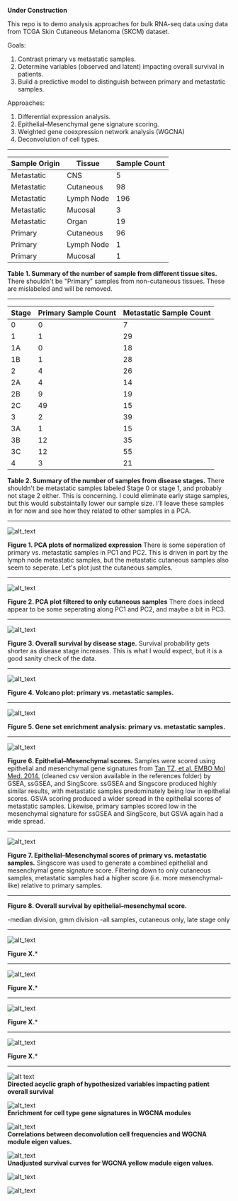 **Under Construction**

This repo is to demo analysis approaches for bulk RNA-seq data using data from TCGA Skin Cutaneous Melanoma (SKCM) dataset.

Goals: 
1) Contrast primary vs metastatic samples. 
2) Determine variables (observed and latent) impacting overall survival in patients.
3) Build a predictive model to distinguish between primary and metastatic samples. 

Approaches:
1) Differential expression analysis.
2) Epithelial–Mesenchymal gene signature scoring.
3) Weighted gene coexpression network analysis (WGCNA)
4) Deconvolution of cell types.
___

| Sample Origin | Tissue | Sample Count |
| --- | --- | --- |
| Metastatic | CNS | 5 |
| Metastatic | Cutaneous | 98 |
| Metastatic | Lymph Node | 196 |
| Metastatic | Mucosal | 3 |
| Metastatic | Organ | 19 |
| Primary | Cutaneous | 96 |
| Primary | Lymph Node | 1 |
| Primary | Mucosal | 1 |

**Table 1. Summary of the number of sample from different tissue sites.**
There shouldn't be "Primary" samples from non-cutaneous tissues. These are mislabeled and will be removed. 

___
  
| Stage | Primary Sample Count | Metastatic Sample Count |
| --- | --- | --- |
| 0 | 0 | 7 |
| 1 | 1 | 29 |
| 1A | 0 | 18 |
| 1B | 1 | 28 |
| 2 | 4 | 26 |
| 2A | 4 | 14 |
| 2B | 9 | 19 |
| 2C | 49 | 15 |
| 3 | 2 | 39 |
| 3A | 1 | 15 |
| 3B | 12 | 35 |
| 3C | 12 | 55 |
| 4 | 3 | 21 |

**Table 2. Summary of the number of samples from disease stages.**
There shouldn't be metastatic samples labeled Stage 0 or stage 1, and probably not stage 2 either. This is concerning. I could eliminate early stage samples, but this would substaintally lower our sample size. I'll leave these samples in for now and see how they related to other samples in a PCA. 
  
___

![alt_text](https://github.com/SciOmics/TCGA_Melanoma_RNASeq/blob/main/outputs/plots/pca_plots.png?raw=true)  

**Figure 1. PCA plots of normalized expression**
There is some seperation of primary vs. metastatic samples in PC1 and PC2. This is driven in part by the lymph node metastatic samples, but the metastatic cutaneous samples also seem to seperate. Let's plot just the cutaneous samples.

___

![alt_text](https://github.com/SciOmics/TCGA_Melanoma_RNASeq/blob/main/outputs/plots/pca_plot_cutaneous.png?raw=true)  

**Figure 2. PCA plot filtered to only cutaneous samples**
There does indeed appear to be some seperating along PC1 and PC2, and maybe a bit in PC3. 

___


![alt_text](https://github.com/SciOmics/TCGA_Melanoma_RNASeq/blob/main/outputs/plots/survival_plot_stage.png?raw=true)  

**Figure 3. Overall survival by disease stage.**
Survival probability gets shorter as disease stage increases. This is what I would expect, but it is a good sanity check of the data. 

___


![alt_text](https://github.com/SciOmics/TCGA_Melanoma_RNASeq/blob/main/outputs/plots/volcano_plot.png?raw=true)  

**Figure 4. Volcano plot: primary vs. metastatic samples.**

___

![alt_text](https://github.com/SciOmics/TCGA_Melanoma_RNASeq/blob/main/outputs/plots/GSEA.png?raw=true)  

**Figure 5. Gene set enrichment analysis: primary vs. metastatic samples.**

___

![alt_text](https://github.com/SciOmics/TCGA_Melanoma_RNASeq/blob/main/outputs/plots/Epi_Mes_scores.png?raw=true)  

**Figure 6. Epithelial–Mesenchymal scores.** Samples were scored using epithelial and mesenchymal gene signatures from [Tan TZ, et al. EMBO Mol Med. 2014.](https://www.ncbi.nlm.nih.gov/pmc/articles/PMC4287932/) (cleaned csv version available in the references folder) by GSEA, ssGSEA, and SingScore. ssGSEA and Singscore produced highly similar results, with metastatic samples predominately being low in epithelial scores. GSVA scoring produced a wider spread in the epithelial scores of metastatic samples. Likewise, primary samples scored low in the mesenchymal signature for ssGSEA and SingScore, but GSVA again had a wide spread. 

___

![alt_text](https://github.com/SciOmics/TCGA_Melanoma_RNASeq/blob/main/outputs/plots/singscore_primary_met.png?raw=true)  

**Figure 7. Epithelial–Mesenchymal scores of primary vs. metastatic samples.** Singscore was used to generate a combined epithelial and mesenchymal gene signature score. Filtering down to only cutaneous samples, metastatic samples had a higher score (i.e. more mesenchymal-like) relative to primary samples. 

___

**Figure 8. Overall survival by epithelial–mesenchymal score.**

-median division, gmm division
-all samples, cutaneous only, late stage only

___

![alt_text](https://github.com/SciOmics/TCGA_Melanoma_RNASeq/blob/main/outputs/plots/deconvolution_primary_vs_met.png?raw=true)  

**Figure X.***

___

![alt_text](https://github.com/SciOmics/TCGA_Melanoma_RNASeq/blob/main/outputs/plots/deconvolutions_survival.png?raw=true)  

**Figure X.***

___

![alt_text](https://github.com/SciOmics/TCGA_Melanoma_RNASeq/blob/main/outputs/plots/survival_deconvolution_tumor.png?raw=true)  

**Figure X.***

___

![alt_text](https://github.com/SciOmics/TCGA_Melanoma_RNASeq/blob/main/outputs/plots/deconvolutions_other_cell_types.png?raw=true)  

**Figure X.***

___

![alt text](https://github.com/SciOmics/TCGA_Melanoma_RNASeq/blob/main/outputs/plots/DAG.png?raw=true)  
**Directed acyclic graph of hypothesized variables impacting patient overall survival**
  
![alt_text](https://github.com/SciOmics/TCGA_Melanoma_RNASeq/blob/main/outputs/plots/cell_types_in_WGCNA_modules.png?raw=true)  
**Enrichment for cell type gene signatures  in WGCNA modules**
  
![alt_text](https://github.com/SciOmics/TCGA_Melanoma_RNASeq/blob/main/outputs/plots/module_deconvolution_correlations.png?raw=true)  
**Correlations between deconvolution cell frequencies and WGCNA module eigen values.**
  
![alt_text](https://github.com/SciOmics/TCGA_Melanoma_RNASeq/blob/main/outputs/plots/yellow_module_survival.png?raw=true)  
**Unadjusted survival curves for WGCNA yellow module eigen values.**
  


![alt_text](https://github.com/SciOmics/TCGA_Melanoma_RNASeq/blob/main/outputs/plots/boostedtree_ROC.png?raw=true)  

![alt_text](https://github.com/SciOmics/TCGA_Melanoma_RNASeq/blob/main/outputs/plots/NN_ROC.png?raw=true)  

